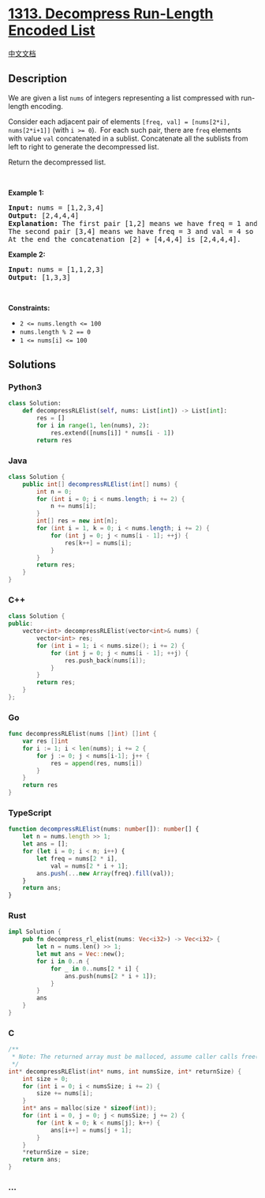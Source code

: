 # [1313. Decompress Run-Length Encoded List](https://leetcode.com/problems/decompress-run-length-encoded-list)

[中文文档](/solution/1300-1399/1313.Decompress%20Run-Length%20Encoded%20List/README.md)

## Description

<p>We are given a list <code>nums</code> of integers representing a list compressed with run-length encoding.</p>

<p>Consider each adjacent pair&nbsp;of elements <code>[freq, val] = [nums[2*i], nums[2*i+1]]</code>&nbsp;(with <code>i &gt;= 0</code>).&nbsp; For each such pair, there are <code>freq</code> elements with value <code>val</code> concatenated in a sublist. Concatenate all the sublists from left to right to generate the decompressed list.</p>

<p>Return the decompressed list.</p>

<p>&nbsp;</p>
<p><strong class="example">Example 1:</strong></p>

<pre>
<strong>Input:</strong> nums = [1,2,3,4]
<strong>Output:</strong> [2,4,4,4]
<strong>Explanation:</strong> The first pair [1,2] means we have freq = 1 and val = 2 so we generate the array [2].
The second pair [3,4] means we have freq = 3 and val = 4 so we generate [4,4,4].
At the end the concatenation [2] + [4,4,4] is [2,4,4,4].
</pre>

<p><strong class="example">Example 2:</strong></p>

<pre>
<strong>Input:</strong> nums = [1,1,2,3]
<strong>Output:</strong> [1,3,3]
</pre>

<p>&nbsp;</p>
<p><strong>Constraints:</strong></p>

<ul>
	<li><code>2 &lt;= nums.length &lt;= 100</code></li>
	<li><code>nums.length % 2 == 0</code></li>
	<li><code><font face="monospace">1 &lt;= nums[i] &lt;= 100</font></code></li>
</ul>

## Solutions

<!-- tabs:start -->

### **Python3**

```python
class Solution:
    def decompressRLElist(self, nums: List[int]) -> List[int]:
        res = []
        for i in range(1, len(nums), 2):
            res.extend([nums[i]] * nums[i - 1])
        return res
```

### **Java**

```java
class Solution {
    public int[] decompressRLElist(int[] nums) {
        int n = 0;
        for (int i = 0; i < nums.length; i += 2) {
            n += nums[i];
        }
        int[] res = new int[n];
        for (int i = 1, k = 0; i < nums.length; i += 2) {
            for (int j = 0; j < nums[i - 1]; ++j) {
                res[k++] = nums[i];
            }
        }
        return res;
    }
}
```

### **C++**

```cpp
class Solution {
public:
    vector<int> decompressRLElist(vector<int>& nums) {
        vector<int> res;
        for (int i = 1; i < nums.size(); i += 2) {
            for (int j = 0; j < nums[i - 1]; ++j) {
                res.push_back(nums[i]);
            }
        }
        return res;
    }
};
```

### **Go**

```go
func decompressRLElist(nums []int) []int {
	var res []int
	for i := 1; i < len(nums); i += 2 {
		for j := 0; j < nums[i-1]; j++ {
			res = append(res, nums[i])
		}
	}
	return res
}
```

### **TypeScript**

```ts
function decompressRLElist(nums: number[]): number[] {
    let n = nums.length >> 1;
    let ans = [];
    for (let i = 0; i < n; i++) {
        let freq = nums[2 * i],
            val = nums[2 * i + 1];
        ans.push(...new Array(freq).fill(val));
    }
    return ans;
}
```

### **Rust**

```rust
impl Solution {
    pub fn decompress_rl_elist(nums: Vec<i32>) -> Vec<i32> {
        let n = nums.len() >> 1;
        let mut ans = Vec::new();
        for i in 0..n {
            for _ in 0..nums[2 * i] {
                ans.push(nums[2 * i + 1]);
            }
        }
        ans
    }
}
```

### **C**

```c
/**
 * Note: The returned array must be malloced, assume caller calls free().
 */
int* decompressRLElist(int* nums, int numsSize, int* returnSize) {
    int size = 0;
    for (int i = 0; i < numsSize; i += 2) {
        size += nums[i];
    }
    int* ans = malloc(size * sizeof(int));
    for (int i = 0, j = 0; j < numsSize; j += 2) {
        for (int k = 0; k < nums[j]; k++) {
            ans[i++] = nums[j + 1];
        }
    }
    *returnSize = size;
    return ans;
}
```

### **...**

```

```

<!-- tabs:end -->
